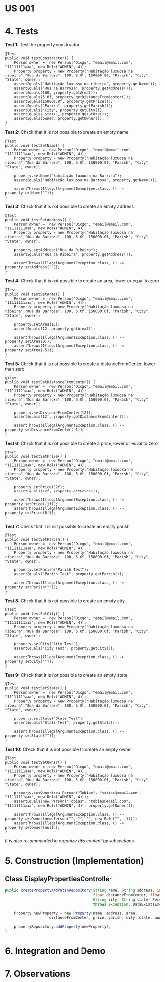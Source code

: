 # US 001 

# 4. Tests 

**Test 1:** Test the property constructor 

    @Test
    public void testConstructor() {
        Person owner =  new Person("Diogo", "email@email.com", "11111111aaa", new Role("ADMIN", 4));
        Property property = new Property("Habitação luxuosa na ribeira","Rua da Barrosa", 100, 5.0f, 150000.0f, "Parish", "City", "State", owner);
        assertEquals("Habitação luxuosa na ribeira", property.getName());
        assertEquals("Rua da Barrosa", property.getAddress());
        assertEquals(100, property.getArea());
        assertEquals(5.0f, property.getDistanceFromCenter());
        assertEquals(150000.0f, property.getPrice());
        assertEquals("Parish", property.getParish());
        assertEquals("City", property.getCity());
        assertEquals("State", property.getState());
        assertEquals(owner, property.getOwner());
    }
	

**Test 2:** Check that it is not possible to create an empty name

    @Test
    public void testSetName() {
        Person owner =  new Person("Diogo", "email@email.com", "11111111aaa", new Role("ADMIN", 4));
        Property property = new Property("Habitação luxuosa na ribeira","Rua da Barrosa", 100, 5.0f, 150000.0f, "Parish", "City", "State", owner);

        property.setName("Habitação luxuosa na Barrosa");
        assertEquals("Habitação luxuosa na Barrosa", property.getName());

        assertThrows(IllegalArgumentException.class, () -> property.setName(""));
    }

**Test 3:** Check that it is not possible to create an empty address

    @Test
    public void testSetAddress() {
        Person owner =  new Person("Diogo", "email@email.com", "11111111aaa", new Role("ADMIN", 4));
        Property property = new Property("Habitação luxuosa na ribeira","Rua da Barrosa", 100, 5.0f, 150000.0f, "Parish", "City", "State", owner);

        property.setAddress("Rua da Ribeira");
        assertEquals("Rua da Ribeira", property.getAddress());

        assertThrows(IllegalArgumentException.class, () -> property.setAddress(""));
    }

**Test 4:** Check that it is not possible to create an area, lower or equal to zero

    @Test
    public void testSetArea() {
        Person owner =  new Person("Diogo", "email@email.com", "11111111aaa", new Role("ADMIN", 4));
        Property property = new Property("Habitação luxuosa na ribeira","Rua da Barrosa", 100, 5.0f, 150000.0f, "Parish", "City", "State", owner);

        property.setArea(12);
        assertEquals(12, property.getArea());

        assertThrows(IllegalArgumentException.class, () -> property.setArea(0));
        assertThrows(IllegalArgumentException.class, () -> property.setArea(-5));
    }

**Test 5:** Check that it is not possible to create a distanceFromCenter, lower than zero

    @Test
    public void testSetDistanceFromCenter() {
        Person owner =  new Person("Diogo", "email@email.com", "11111111aaa", new Role("ADMIN", 4));
        Property property = new Property("Habitação luxuosa na ribeira","Rua da Barrosa", 100, 5.0f, 150000.0f, "Parish", "City", "State", owner);

        property.setDistanceFromCenter(12f);
        assertEquals(12f, property.getDistanceFromCenter());

        assertThrows(IllegalArgumentException.class, () -> property.setDistanceFromCenter(-1));
    }

**Test 6:** Check that it is not possible to create a price, lower or equal to zero 

    @Test
    public void testSetPrice() {
        Person owner =  new Person("Diogo", "email@email.com", "11111111aaa", new Role("ADMIN", 4));
        Property property = new Property("Habitação luxuosa na ribeira","Rua da Barrosa", 100, 5.0f, 150000.0f, "Parish", "City", "State", owner);

        property.setPrice(12f);
        assertEquals(12f, property.getPrice());

        assertThrows(IllegalArgumentException.class, () -> property.setPrice(-1f));
        assertThrows(IllegalArgumentException.class, () -> property.setPrice(0f));
    }

**Test 7:** Check that it is not possible to create an empty parish

    @Test
    public void testSetParish() {
        Person owner =  new Person("Diogo", "email@email.com", "11111111aaa", new Role("ADMIN", 4));
        Property property = new Property("Habitação luxuosa na ribeira","Rua da Barrosa", 100, 5.0f, 150000.0f, "Parish", "City", "State", owner);

        property.setParish("Parish Test");
        assertEquals("Parish Test", property.getParish());

        assertThrows(IllegalArgumentException.class, () -> property.setParish(""));
    }

**Test 8:** Check that it is not possible to create an empty city

    @Test
    public void testSetCity() {
        Person owner =  new Person("Diogo", "email@email.com", "11111111aaa", new Role("ADMIN", 4));
        Property property = new Property("Habitação luxuosa na ribeira","Rua da Barrosa", 100, 5.0f, 150000.0f, "Parish", "City", "State", owner);

        property.setCity("City Test");
        assertEquals("City Test", property.getCity());

        assertThrows(IllegalArgumentException.class, () -> property.setCity(""));
    }

**Test 9:** Check that it is not possible to create an empty state

    @Test
    public void testSetState() {
        Person owner =  new Person("Diogo", "email@email.com", "11111111aaa", new Role("ADMIN", 4));
        Property property = new Property("Habitação luxuosa na ribeira","Rua da Barrosa", 100, 5.0f, 150000.0f, "Parish", "City", "State", owner);

        property.setState("State Test");
        assertEquals("State Test", property.getState());

        assertThrows(IllegalArgumentException.class, () -> property.setState(""));
    }

**Test 10:** Check that it is not possible to create an empty owner

    @Test
    public void testSetOwner() {
        Person owner =  new Person("Diogo", "email@email.com", "11111111aaa", new Role("ADMIN", 4));
        Property property = new Property("Habitação luxuosa na ribeira","Rua da Barrosa", 100, 5.0f, 150000.0f, "Parish", "City", "State", owner);

        property.setOwner(new Person("Tobias", "tobias@email.com", "11111111aaa", new Role("ADMIN", 4)));
        assertEquals(new Person("Tobias", "tobias@email.com", "11111111aaa", new Role("ADMIN", 4)), property.getOwner());

        assertThrows(IllegalArgumentException.class, () -> property.setOwner(new Person("", "", "", new Role("", -1))));
        assertThrows(IllegalArgumentException.class, () -> property.setOwner(null));
    }

*It is also recommended to organize this content by subsections.* 

# 5. Construction (Implementation)

## Class DisplayPropertiesController

```java
public createPropertyAndPutInRepository(String name, String address, int area, 
                                        float distanceFromCenter, float price, String parish,
                                        String city, String state, Person owner) 
                                        throws Exception, DataExistsException {
    
    Property newProperty = new Property(name, address, area, 
                    distanceFromCenter, price, parish, city, state, owner);

    propertyRepository.addProperty(newProperty);
}
```

# 6. Integration and Demo

# 7. Observations